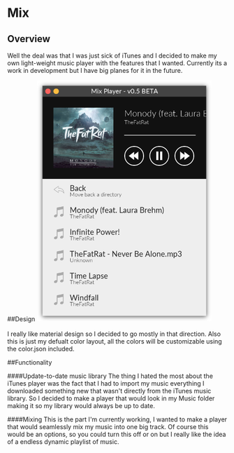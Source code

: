 # Mix

## Overview
Well the deal was that I was just sick of iTunes and I decided to make my own light-weight music player with the features that I wanted.  Currently its a work in development but I have big planes for it in the future. 

##Design
<img src="https://github.com/aggromoose/mix/blob/master/screenshot.png" width="400" /><br/><br/>
I really like material design so I decided to go mostly in that direction.  Also this is just my defualt color layout, all the colors will be customizable using the color.json included.

##Functionality

####Update-to-date music library
The thing I hated the most about the iTunes player was the fact that I had to import my music everything I downloaded something new that wasn't directly from the iTunes music library.  So I decided to make a player that would look in my Music folder making it so my library would always be up to date.

####Mixing
This is the part I'm currently working, I wanted to make a player that would seamlessly mix my music into one big track.  Of course this would be an options, so you could turn this off or on but I really like the idea of a endless dynamic playlist of music.